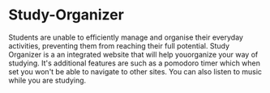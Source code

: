# Study-Organizer
Students are unable to efficiently manage and organise their everyday activities, preventing them from reaching their full potential.
Study Organizer is a an integrated website that will help youorganize your way of studying.
It's additional features are such as a pomodoro timer which when set you won't be able to navigate to other sites.
You can also listen to music while you are studying. 
